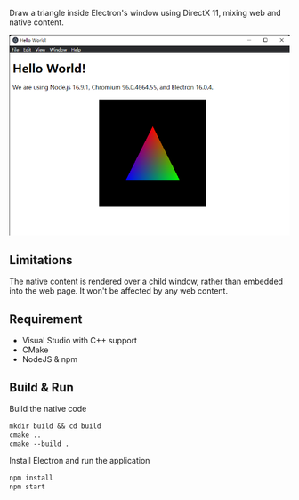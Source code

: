 Draw a triangle inside Electron's window using DirectX 11, mixing web and native content.

![preview](preview.png)

## Limitations

The native content is rendered over a child window, rather than embedded into the web page. It won't be affected by any web content.

## Requirement

- Visual Studio with C++ support
- CMake
- NodeJS & npm

## Build & Run

Build the native code

```
mkdir build && cd build
cmake ..
cmake --build .
```

Install Electron and run the application

```
npm install
npm start
```

